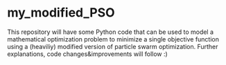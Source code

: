 # my_modified_PSO
This repository will have some Python code that can be used to model a mathematical optimization problem to minimize a single objective function using a (heaviliy) modified version of particle swarm optimization.
Further explanations, code changes&improvements will follow :)
